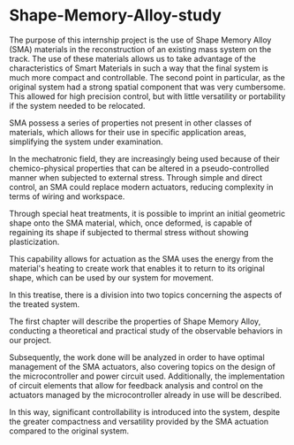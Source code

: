 # Shape-Memory-Alloy-study

The purpose of this internship project is the use of Shape Memory Alloy (SMA) materials in the reconstruction of an existing mass system on the track. The use of these materials allows us to take advantage of the characteristics of Smart Materials in such a way that the final system is much more compact and controllable. The second point in particular, as the original system had a strong spatial component that was very cumbersome. This allowed for high precision control, but with little versatility or portability if the system needed to be relocated.

SMA possess a series of properties not present in other classes of materials, which allows for their use in specific application areas, simplifying the system under examination.

In the mechatronic field, they are increasingly being used because of their chemico-physical properties that can be altered in a pseudo-controlled manner when subjected to external stress. Through simple and direct control, an SMA could replace modern actuators, reducing complexity in terms of wiring and workspace.

Through special heat treatments, it is possible to imprint an initial geometric shape onto the SMA material, which, once deformed, is capable of regaining its shape if subjected to thermal stress without showing plasticization.

This capability allows for actuation as the SMA uses the energy from the material's heating to create work that enables it to return to its original shape, which can be used by our system for movement.

In this treatise, there is a division into two topics concerning the aspects of the treated system.

The first chapter will describe the properties of Shape Memory Alloy, conducting a theoretical and practical study of the observable behaviors in our project.

Subsequently, the work done will be analyzed in order to have optimal management of the SMA actuators, also covering topics on the design of the microcontroller and power circuit used. Additionally, the implementation of circuit elements that allow for feedback analysis and control on the actuators managed by the microcontroller already in use will be described.

In this way, significant controllability is introduced into the system, despite the greater compactness and versatility provided by the SMA actuation compared to the original system.
